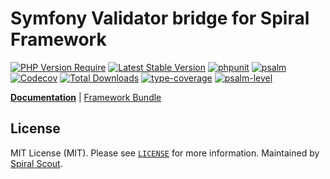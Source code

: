# Symfony Validator bridge for Spiral Framework

[![PHP Version Require](https://poser.pugx.org/spiral-packages/symfony-validator/require/php)](https://packagist.org/packages/spiral-packages/symfony-validator)
[![Latest Stable Version](https://poser.pugx.org/spiral-packages/symfony-validator/v/stable)](https://packagist.org/packages/spiral-packages/symfony-validator)
[![phpunit](https://github.com/spiral-packages/symfony-validator/actions/workflows/phpunit.yml/badge.svg)](https://github.com/spiral-packages/symfony-validator/actions)
[![psalm](https://github.com/spiral-packages/symfony-validator/actions/workflows/static-analysis.yml/badge.svg)](https://github.com/spiral-packages/symfony-validator/actions)
[![Codecov](https://codecov.io/gh/spiral-packages/symfony-validator/branch/master/graph/badge.svg)](https://codecov.io/gh/spiral-packages/symfony-validator)
[![Total Downloads](https://poser.pugx.org/spiral-packages/symfony-validator/downloads)](https://packagist.org/packages/spiral-packages/symfony-validator)
[![type-coverage](https://shepherd.dev/github/spiral-packages/symfony-validator/coverage.svg)](https://shepherd.dev/github/spiral-packages/symfony-validator)
[![psalm-level](https://shepherd.dev/github/spiral-packages/symfony-validator/level.svg)](https://shepherd.dev/github/spiral-packages/symfony-validator)

<b>[Documentation](https://spiral.dev/docs/validation-symfony)</b> | [Framework Bundle](https://github.com/spiral/framework)

## License

MIT License (MIT). Please see [`LICENSE`](./LICENSE) for more information. Maintained by [Spiral Scout](https://spiralscout.com).
